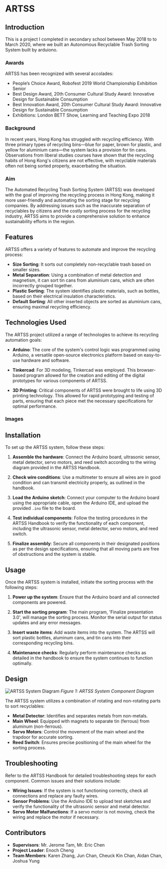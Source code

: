 # ARTSS

## Introduction

This is a project I completed in secondary school between May 2018 to to March 2020, where we built an Autonomous Recyclable Trash Sorting System built by arduiono. 

### Awards

ARTSS has been recognized with several accolades:

- People’s Choice Award, Robofest 2019 World Championship Exhibition Senior
- Best Design Award, 20th Consumer Cultural Study Award: Innovative Design for Sustainable Consumption
- Best Innovation Award, 20th Consumer Cultural Study Award: Innovative Design for Sustainable Consumption
- Exhibitions: London BETT Show, Learning and Teaching Expo 2018

### Background
In recent years, Hong Kong has struggled with recycling efficiency. With three primary types of recycling bins—blue for paper, brown for plastic, and yellow for aluminium cans—the system lacks a provision for tin cans. Observations from liberal studies courses have shown that the recycling habits of Hong Kong's citizens are not effective, with recyclable materials often not being sorted properly, exacerbating the situation.

### Aim
The Automated Recycling Trash Sorting System (ARTSS) was developed with the goal of improving the recycling process in Hong Kong, making it more user-friendly and automating the sorting stage for recycling companies. By addressing issues such as the inaccurate separation of recyclables by citizens and the costly sorting process for the recycling industry, ARTSS aims to provide a comprehensive solution to enhance sustainability efforts in the region.

## Features

ARTSS offers a variety of features to automate and improve the recycling process:

- **Size Sorting**: It sorts out completely non-recyclable trash based on smaller sizes.
- **Metal Separation**: Using a combination of metal detection and magnetism, it can sort tin cans from aluminium cans, which are often incorrectly grouped together.
- **Plastic Sorting**: The system identifies plastic materials, such as bottles, based on their electrical insulation characteristics.
- **Default Sorting**: All other inserted objects are sorted as aluminium cans, ensuring maximal recycling efficiency.

## Technologies Used

The ARTSS project utilized a range of technologies to achieve its recycling automation goals:

- **Arduino**: The core of the system's control logic was programmed using Arduino, a versatile open-source electronics platform based on easy-to-use hardware and software.

- **Tinkercad**: For 3D modeling, Tinkercad was employed. This browser-based program allowed for the creation and editing of the digital prototypes for various components of ARTSS.

- **3D Printing**: Critical components of ARTSS were brought to life using 3D printing technology. This allowed for rapid prototyping and testing of parts, ensuring that each piece met the necessary specifications for optimal performance.


### Images


## Installation

To set up the ARTSS system, follow these steps:

1. **Assemble the hardware**: Connect the Arduino board, ultrasonic sensor, metal detector, servo motors, and reed switch according to the wiring diagram provided in the ARTSS Handbook.

2. **Check wire conditions**: Use a multimeter to ensure all wires are in good condition and can transmit electricity properly, as outlined in the handbook.

3. **Load the Arduino sketch**: Connect your computer to the Arduino board using the appropriate cable, open the Arduino IDE, and upload the provided `.ino` file to the board.

4. **Test individual components**: Follow the testing procedures in the ARTSS Handbook to verify the functionality of each component, including the ultrasonic sensor, metal detector, servo motors, and reed switch.

5. **Finalize assembly**: Secure all components in their designated positions as per the design specifications, ensuring that all moving parts are free of obstructions and the system is stable.

## Usage

Once the ARTSS system is installed, initiate the sorting process with the following steps:

1. **Power up the system**: Ensure that the Arduino board and all connected components are powered.

2. **Start the sorting program**: The main program, 'Finalize presentation 3.0', will manage the sorting process. Monitor the serial output for status updates and any error messages.

3. **Insert waste items**: Add waste items into the system. The ARTSS will sort plastic bottles, aluminum cans, and tin cans into their corresponding recycling bins.

4. **Maintenance checks**: Regularly perform maintenance checks as detailed in the handbook to ensure the system continues to function optimally.
   
## Design

![ARTSS System Diagram](/path/to/image.png)
*Figure 1: ARTSS System Component Diagram*

The ARTSS system utilizes a combination of rotating and non-rotating parts to sort recyclables:

- **Metal Detector**: Identifies and separates metals from non-metals.
- **Main Wheel**: Equipped with magnets to separate tin (ferrous) from aluminum (non-ferrous).
- **Servo Motors**: Control the movement of the main wheel and the trapdoor for accurate sorting.
- **Reed Switch**: Ensures precise positioning of the main wheel for the sorting process.

## Troubleshooting

Refer to the ARTSS Handbook for detailed troubleshooting steps for each component. Common issues and their solutions include:

- **Wiring Issues**: If the system is not functioning correctly, check all connections and replace any faulty wires.
- **Sensor Problems**: Use the Arduino IDE to upload test sketches and verify the functionality of the ultrasonic sensor and metal detector.
- **Servo Motor Malfunctions**: If a servo motor is not moving, check the wiring and replace the motor if necessary.

## Contributors

- **Supervisors**: Mr. Jerome Tam, Mr. Eric Chen
- **Project Leader**: Enoch Cheng
- **Team Members**: Karen Zhang, Jun Chan, Cheuck Kin Chan, Aidan Chan, Joshua Yung

